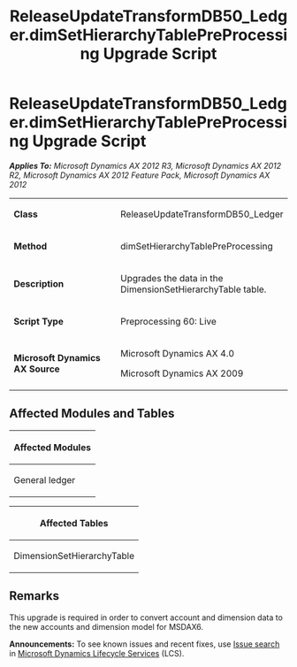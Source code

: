 ﻿---
title: ReleaseUpdateTransformDB50_Ledger.dimSetHierarchyTablePreProcessing Upgrade Script
TOCTitle: ReleaseUpdateTransformDB50_Ledger.dimSetHierarchyTablePreProcessing Upgrade Script
ms:assetid: 39edce7f-abcd-18d2-5801-800fa9f898ea
ms:mtpsurl: https://msdn.microsoft.com/en-us/library/JJ685252(v=AX.60)
ms:contentKeyID: 49707704
ms.date: 05/18/2015
mtps_version: v=AX.60
---

# ReleaseUpdateTransformDB50\_Ledger.dimSetHierarchyTablePreProcessing Upgrade Script 


_**Applies To:** Microsoft Dynamics AX 2012 R3, Microsoft Dynamics AX 2012 R2, Microsoft Dynamics AX 2012 Feature Pack, Microsoft Dynamics AX 2012_

<table>
<colgroup>
<col style="width: 50%" />
<col style="width: 50%" />
</colgroup>
<tbody>
<tr class="odd">
<td><p><strong>Class</strong></p></td>
<td><p>ReleaseUpdateTransformDB50_Ledger</p></td>
</tr>
<tr class="even">
<td><p><strong>Method</strong></p></td>
<td><p>dimSetHierarchyTablePreProcessing</p></td>
</tr>
<tr class="odd">
<td><p><strong>Description</strong></p></td>
<td><p>Upgrades the data in the DimensionSetHierarchyTable table.</p></td>
</tr>
<tr class="even">
<td><p><strong>Script Type</strong></p></td>
<td><p>Preprocessing 60: Live</p></td>
</tr>
<tr class="odd">
<td><p><strong>Microsoft Dynamics AX Source</strong></p></td>
<td><p>Microsoft Dynamics AX 4.0</p>
<p>Microsoft Dynamics AX 2009</p></td>
</tr>
</tbody>
</table>


## Affected Modules and Tables

<table>
<colgroup>
<col style="width: 100%" />
</colgroup>
<thead>
<tr class="header">
<th><p>Affected Modules</p></th>
</tr>
</thead>
<tbody>
<tr class="odd">
<td><p>General ledger</p></td>
</tr>
</tbody>
</table>


<table>
<colgroup>
<col style="width: 100%" />
</colgroup>
<thead>
<tr class="header">
<th><p>Affected Tables</p></th>
</tr>
</thead>
<tbody>
<tr class="odd">
<td><p>DimensionSetHierarchyTable</p></td>
</tr>
</tbody>
</table>


## Remarks

This upgrade is required in order to convert account and dimension data to the new accounts and dimension model for MSDAX6.

  
**Announcements:** To see known issues and recent fixes, use [Issue search](http://go.microsoft.com/fwlink/?linkid=389258) in [Microsoft Dynamics Lifecycle Services](http://go.microsoft.com/fwlink/?linkid=306505) (LCS).


